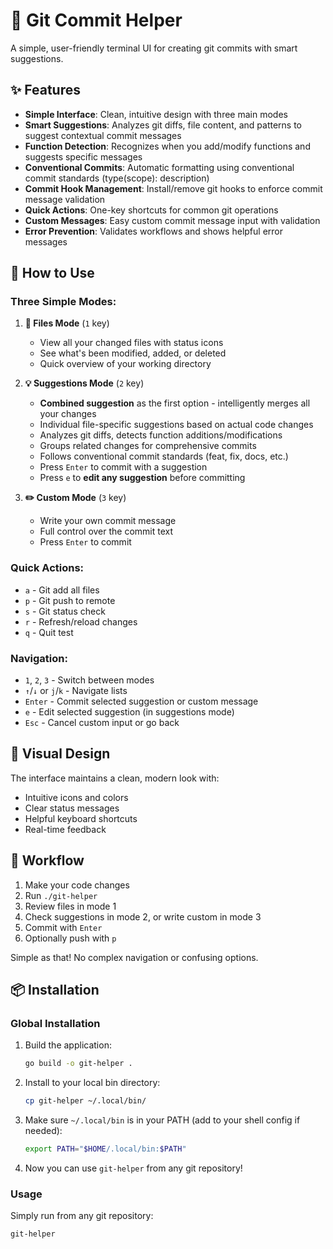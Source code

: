 # 🚀 Git Commit Helper

A simple, user-friendly terminal UI for creating git commits with smart suggestions.

## ✨ Features

- **Simple Interface**: Clean, intuitive design with three main modes
- **Smart Suggestions**: Analyzes git diffs, file content, and patterns to suggest contextual commit messages
- **Function Detection**: Recognizes when you add/modify functions and suggests specific messages
- **Conventional Commits**: Automatic formatting using conventional commit standards (type(scope): description)
- **Commit Hook Management**: Install/remove git hooks to enforce commit message validation
- **Quick Actions**: One-key shortcuts for common git operations
- **Custom Messages**: Easy custom commit message input with validation
- **Error Prevention**: Validates workflows and shows helpful error messages

## 🎯 How to Use

### Three Simple Modes:

1. **📁 Files Mode** (`1` key)
   - View all your changed files with status icons
   - See what's been modified, added, or deleted
   - Quick overview of your working directory

2. **💡 Suggestions Mode** (`2` key)
   - **Combined suggestion** as the first option - intelligently merges all your changes
   - Individual file-specific suggestions based on actual code changes
   - Analyzes git diffs, detects function additions/modifications
   - Groups related changes for comprehensive commits
   - Follows conventional commit standards (feat, fix, docs, etc.)
   - Press `Enter` to commit with a suggestion
   - Press `e` to **edit any suggestion** before committing

3. **✏️ Custom Mode** (`3` key)
   - Write your own commit message
   - Full control over the commit text
   - Press `Enter` to commit

### Quick Actions:
- `a` - Git add all files
- `p` - Git push to remote
- `s` - Git status check
- `r` - Refresh/reload changes
- `q` - Quit
test

### Navigation:
- `1`, `2`, `3` - Switch between modes
- `↑`/`↓` or `j`/`k` - Navigate lists
- `Enter` - Commit selected suggestion or custom message
- `e` - Edit selected suggestion (in suggestions mode)
- `Esc` - Cancel custom input or go back

## 🎨 Visual Design

The interface maintains a clean, modern look with:
- Intuitive icons and colors
- Clear status messages
- Helpful keyboard shortcuts
- Real-time feedback

## 🚦 Workflow

1. Make your code changes
2. Run `./git-helper`
3. Review files in mode 1
4. Check suggestions in mode 2, or write custom in mode 3
5. Commit with `Enter`
6. Optionally push with `p`

Simple as that! No complex navigation or confusing options.

## 📦 Installation

### Global Installation

1. Build the application:
   ```bash
   go build -o git-helper .
   ```

2. Install to your local bin directory:
   ```bash
   cp git-helper ~/.local/bin/
   ```

3. Make sure `~/.local/bin` is in your PATH (add to your shell config if needed):
   ```bash
   export PATH="$HOME/.local/bin:$PATH"
   ```

4. Now you can use `git-helper` from any git repository!

### Usage
Simply run from any git repository:
```bash
git-helper
```